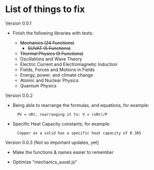 List of things to fix
===

Version 0.0.1

- Finish the following libraries with tests:

    - ~~Mechanics (24 Functions)~~
        - ~~SUVAT (5 Functions)~~
    - ~~Thermal Physics (9 Functions)~~
    - Oscillations and Wave Theory
    - Electric Current and Electromagnetic Induction
    - Fields, Forces and Motions in Fields
    - Energy, power, and climate change
    - Atomic and Nuclear Physics
    - Quantum Physics

Version 0.0.2

- Being able to rearrange the formulas, and equations,
    for example:

        PV = nRt, rearranging it to: V = (nRt)/P

- Specific Heat Capacity constants,
    for example:

        Copper as a solid has a specific heat capacity of 0.385

Version 0.0.3 [Not so important updates, yet]

- Make the functions & names easier to remember

- Optimize "mechanics_suvat.js"